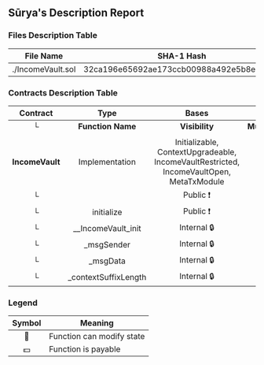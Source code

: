 ## Sūrya's Description Report

### Files Description Table


|  File Name  |  SHA-1 Hash  |
|-------------|--------------|
| ./IncomeVault.sol | 32ca196e65692ae173ccb00988a492e5b8e942ed |


### Contracts Description Table


|  Contract  |         Type        |       Bases      |                  |                 |
|:----------:|:-------------------:|:----------------:|:----------------:|:---------------:|
|     └      |  **Function Name**  |  **Visibility**  |  **Mutability**  |  **Modifiers**  |
||||||
| **IncomeVault** | Implementation | Initializable, ContextUpgradeable, IncomeVaultRestricted, IncomeVaultOpen, MetaTxModule |||
| └ | <Constructor> | Public ❗️ | 🛑  | MetaTxModule |
| └ | initialize | Public ❗️ | 🛑  | initializer |
| └ | __IncomeVault_init | Internal 🔒 | 🛑  | onlyInitializing |
| └ | _msgSender | Internal 🔒 |   | |
| └ | _msgData | Internal 🔒 |   | |
| └ | _contextSuffixLength | Internal 🔒 |   | |


### Legend

|  Symbol  |  Meaning  |
|:--------:|-----------|
|    🛑    | Function can modify state |
|    💵    | Function is payable |
